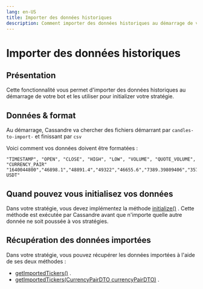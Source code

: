 ```yaml
---
lang: en-US
title: Importer des données historiques
description: Comment importer des données historiques au démarrage de votre bot and comment les utiliser
---
```


# Importer des données historiques

## Présentation

Cette fonctionnalité vous permet d'importer des données historiques au démarrage de votre bot et les utiliser pour
initializer votre stratégie.

## Données & format

Au démarrage, Cassandre va chercher des fichiers démarrant par `candles-to-import-` et finissant par `csv`

Voici comment vos données doivent être formatées :

```
"TIMESTAMP", "OPEN", "CLOSE", "HIGH", "LOW", "VOLUME", "QUOTE_VOLUME", "CURRENCY_PAIR"
"1640044800","46898.1","48891.4","49322","46655.6","7389.39809406","357318509.007992951","BTC-USDT"
```

## Quand pouvez vous initialisez vos données

Dans votre stratégie, vous devez implémentez la
méthode [initialize()](https://www.javadoc.io/doc/tech.cassandre.trading.bot/cassandre-trading-bot-spring-boot-autoconfigure/latest/tech/cassandre/trading/bot/strategy/GenericCassandreStrategy.html#initialize())
. Cette méthode est exécutée par Cassandre avant que n'importe quelle autre donnée ne soit poussée à vos stratégies.

## Récupération des données importées

Dans votre stratégie, vous pouvez récupérer les données importées à l'aide de ses deux méthodes :

* [getImportedTickers()](https://www.javadoc.io/doc/tech.cassandre.trading.bot/cassandre-trading-bot-spring-boot-autoconfigure/latest/tech/cassandre/trading/bot/strategy/GenericCassandreStrategy.html#getImportedTickers())
  .
* [getImportedTickers(CurrencyPairDTO currencyPairDTO)](https://www.javadoc.io/doc/tech.cassandre.trading.bot/cassandre-trading-bot-spring-boot-autoconfigure/latest/tech/cassandre/trading/bot/strategy/GenericCassandreStrategy.html#getImportedTickers(tech.cassandre.trading.bot.dto.util.CurrencyPairDTO))
  .